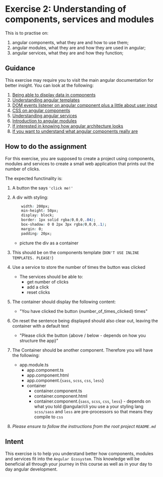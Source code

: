 # Exercise 2: Understanding of components, services and modules

This is to practise on:

1. angular components, what they are and how to use them;
2. angular modules, what they are and how they are used in angular;
3. angular services, what they are and how they function;

## Guidance ##

This exercise may require you to visit the main angular documentation for better insight. You can look at the following:

1. [Being able to display data in components](https://angular.io/guide/displaying-data)
2. [Understanding angular templates](https://angular.io/guide/template-syntax)
3. [DOM events listener on angular component plus a little about user input](https://angular.io/guide/user-input)
4. [CSS on angular components](https://angular.io/guide/component-styles)
5. [Understanding angular services](https://angular.io/guide/architecture-services)
6. [Introduction to angular modules](https://angular.io/guide/architecture-modules)
7. [If interested in knowing how angular architecture looks](https://angular.io/guide/architecture)
8. [If you want to understand what angular components really are](https://angular.io/guide/architecture-components)


## How to do the assignment ##

For this exercise, you are supposed to create a project using components, modules and services to create a small web application that prints out the number of clicks.

The expected functinality is:

1. A button the says `'click me!'`

2. A div with styling:

	```css
		width: 200px;
		min-height: 50px;
		display: block;
		border: 1px solid rgba(0,0,0,.04);
		box-shadow: 0 0 2px 3px rgba(0,0,0,.1);
		margin: 0;
		padding: 20px;
	```

	- picture the div as a container
3. This should be on the components template (`DON'T USE INLINE TEMPLATES. PLEASE!`)

4. Use a service to store the number of times the button was clicked
	- The services should be able to:
		- get number of clicks
		- add a click
		- reset clicks

5. The container should display the following content:
	- "You have clicked the button {number_of_times_clicked} times"

6. On reset the sentence being displayed should also clear out, leaving the container with a default text
	- "Please click the button {above /  below - depends on how you structure the app}"

7. The Container should be another component. Therefore you will have the following:
	- app.module.ts
		- app.component.ts
		- app.component.html
		- app.component.{`sass`, `scss`, `css`, `less`}
		- container
			- container.component.ts
			- container.component.html
			- container.component.{`sass`, `scss`, `css`, `less`} - depends on what you told @angular/cli you use a your styling lang `scss/sass` and `less` are pre-processors so that means they compile to `css`

8. *Please ensure to follow the instructions from the root project `README.md`*


## Intent ##

This exercise is to help you understand better how components, modules and services fit into the `Angular Ecosystem`. This knowledge will be beneficial all through your journey in this course as well as in your day to day angular development.